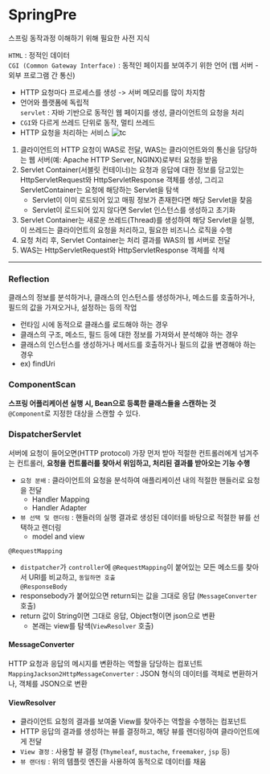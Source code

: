 # SpringPre
스프링 동작과정 이해하기 위해 필요한 사전 지식

`HTML` : 정적인 데이터     
`CGI (Common Gateway Interface)` : 동적인 페이지를 보여주기 위한 언어 (웹 서버 - 외부 프로그램 간 통신)     
- HTTP 요청마다 프로세스를 생성 -> 서버 메모리를 많이 차지함
- 언어와 플랫폼에 독립적         
`servlet` : 자바 기반으로 동적인 웹 페이지를 생성, 클라이언트의 요청을 처리
- `CGI`와 다르게 쓰레드 단위로 동작, 멀티 쓰레드
- HTTP 요청을 처리하는 서비스
![tc](https://github.com/dali186/SilkPockets/assets/51067466/37724127-0bf4-4843-af7e-e3005bf6d4fb)
1. 클라이언트의 HTTP 요청이 WAS로 전달, WAS는 클라이언트와의 통신을 담당하는 웹 서버(예: Apache HTTP Server, NGINX)로부터 요청을 받음
2. Servlet Container(서블릿 컨테이너)는 요청과 응답에 대한 정보를 담고있는 HttpServletRequest와 HttpServletResponse 객체를 생성, 그리고 ServletContainer는 요청에 해당하는 Servlet을 탐색
    - Servlet이 이미 로드되어 있고 매핑 정보가 존재한다면 해당 Servlet을 찾음
    - Servlet이 로드되어 있지 않다면 Servlet 인스턴스를 생성하고 초기화
3. Servlet Container는 새로운 쓰레드(Thread)를 생성하여 해당 Servlet을 실행, 이 쓰레드는 클라이언트의 요청을 처리하고, 필요한 비즈니스 로직을 수행
4. 요청 처리 후, Servlet Container는 처리 결과를 WAS의 웹 서버로 전달
5. WAS는 HttpServletRequest와 HttpServletResponse 객체를 삭제

----------
### Reflection
클래스의 정보를 분석하거나, 클래스의 인스턴스를 생성하거나, 메소드를 호출하거나, 필드의 값을 가져오거나, 설정하는 등의 작업      
- 런타임 시에 동적으로 클래스를 로드해야 하는 경우
- 클래스의 구조, 메소드, 필드 등에 대한 정보를 가져와서 분석해야 하는 경우
- 클래스의 인스턴스를 생성하거나 메서드를 호출하거나 필드의 값을 변경해야 하는 경우
- ex) findUri
       
### ComponentScan
__스프링 어플리케이션 실행 시, Bean으로 등록한 클래스들을 스캔하는 것__      
`@Component`로 지정한 대상을 스캔할 수 있다.
        
### DispatcherServlet 
서버에 요청이 들어오면(HTTP protocol) 가장 먼저 받아 적절한 컨트롤러에게 넘겨주는 컨트롤러, __요청을 컨트롤러를 찾아서 위임하고, 처리된 결과를 받아오는 기능 수행__
- `요청 분배` : 클라이언트의 요청을 분석하여 애플리케이션 내의 적절한 핸들러로 요청을 전달
    - Handler Mapping 
    - Handler Adapter
- `뷰 선택 및 랜더링` : 핸들러의 실행 결과로 생성된 데이터를 바탕으로 적절한 뷰를 선택하고 렌더링
    - model and view     
          
`@RequestMapping`
- `distpatcher`가 `controller`에 `@RequestMapping`이 붙어있는 모든 메소드를 찾아서 URI를 비교하고, `동일하면 호출`             
`@ResponseBody`
- responsebody가 붙어있으면 return되는 값을 그대로 응답 (`MessageConverter` 호출)
- return 값이 String이면 그대로 응답, Object형이면 json으로 변환
    - 본래는 view를 탐색(`ViewResolver` 호출)

#### MessageConverter
HTTP 요청과 응답의 메시지를 변환하는 역할을 담당하는 컴포넌트               
`MappingJackson2HttpMessageConverter` : JSON 형식의 데이터를 객체로 변환하거나, 객체를 JSON으로 변환

#### ViewResolver
- 클라이언트 요청의 결과를 보여줄 View를 찾아주는 역할을 수행하는 컴포넌트 
- HTTP 응답의 결과를 생성하는 뷰를 결정하고, 해당 뷰를 렌더링하여 클라이언트에게 전달
- `View 결정` : 사용할 뷰 결정 (`Thymeleaf`, `mustache`, `freemaker`, `jsp` 등)
- `뷰 랜더링` : 위의 템플릿 엔진을 사용하여 동적으로 데이터를 채움